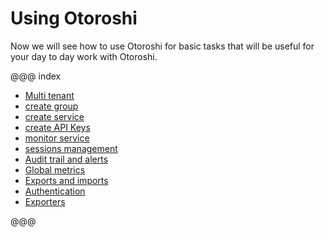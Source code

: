 # Using Otoroshi

Now we will see how to use Otoroshi for basic tasks that will be useful for your day to day work with Otoroshi.

@@@ index

* [Multi tenant](./11-multitenant.md)
* [create group](./1-groups.md)
* [create service](./2-services.md)
* [create API Keys](./3-apikeys.md)
* [monitor service](./4-monitor.md)
* [sessions management](./5-sessions.md)
* [Audit trail and alerts](./6-audit.md)
* [Global metrics](./7-metrics.md)
* [Exports and imports](./8-importsexports.md)
* [Authentication](./9-auth.md)
* [Exporters](./10-exporters.md)

@@@
